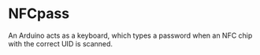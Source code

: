 # NFCpass
An Arduino acts as a keyboard, which types a password when an NFC chip with the correct UID is scanned.
